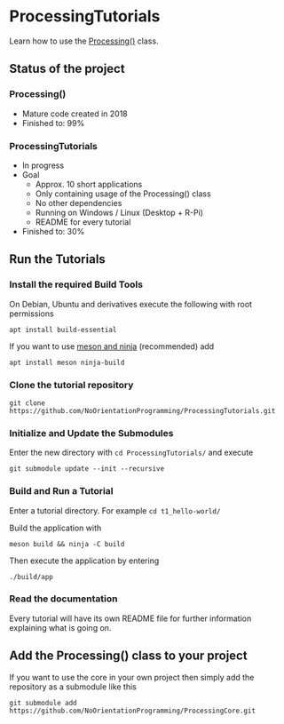 # ProcessingTutorials <!-- omit in toc -->

Learn how to use the [Processing()](https://github.com/NoOrientationProgramming/ProcessingCore) class.

## Status of the project

### Processing()

- Mature code created in 2018
- Finished to: 99%

### ProcessingTutorials

- In progress
- Goal
  - Approx. 10 short applications
  - Only containing usage of the Processing() class
  - No other dependencies
  - Running on Windows / Linux (Desktop + R-Pi)
  - README for every tutorial
- Finished to: 30%

## Run the Tutorials

### Install the required Build Tools

On Debian, Ubuntu and derivatives execute the following with root permissions

`apt install build-essential`

If you want to use [meson and ninja](https://mesonbuild.com/) (recommended) add

`apt install meson ninja-build`

### Clone the tutorial repository

`git clone https://github.com/NoOrientationProgramming/ProcessingTutorials.git`

### Initialize and Update the Submodules

Enter the new directory with `cd ProcessingTutorials/` and execute

`git submodule update --init --recursive`

### Build and Run a Tutorial

Enter a tutorial directory. For example `cd t1_hello-world/`

Build the application with

`meson build && ninja -C build`

Then execute the application by entering

`./build/app`

### Read the documentation

Every tutorial will have its own README file for further information explaining what is going on.

## Add the Processing() class to your project

If you want to use the core in your own project then simply add the repository as a submodule like this

`git submodule add https://github.com/NoOrientationProgramming/ProcessingCore.git`
